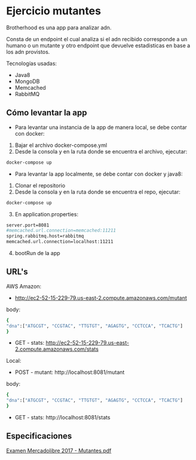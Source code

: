 # Ejercicio mutantes

Brotherhood es una app para analizar adn. 

Consta de un endpoint el cual analiza si el adn recibido corresponde a un humano o un mutante y otro endpoint que devuelve estadisticas en base a los adn provistos.

Tecnologías usadas:
* Java8
* MongoDB
* Memcached
* RabbitMQ

## Cómo levantar la app

* Para levantar una instancia de la app de manera local, se debe contar con docker:
1. Bajar el archivo docker-compose.yml
2. Desde la consola y en la ruta donde se encuentra el archivo, ejecutar:
```bash
docker-compose up
```
* Para levantar la app localmente, se debe contar con docker y java8:
1. Clonar el repositorio
2. Desde la consola y en la ruta donde se encuentra el repo, ejecutar:
```bash
docker-compose up
```
3. En application.properties:
```bash
server.port=8081
#memcached.url.connection=memcached:11211
spring.rabbitmq.host=rabbitmq
memcached.url.connection=localhost:11211
```
4. bootRun de la app

## URL's

AWS Amazon:

- http://ec2-52-15-229-79.us-east-2.compute.amazonaws.com/mutant
 
 body:
 ```bash
{
"dna":["ATGCGT", "CCGTAC", "TTGTGT", "AGAGTG", "CCTCCA", "TCACTG"]
}
```
- GET - stats: http://ec2-52-15-229-79.us-east-2.compute.amazonaws.com/stats


Local:

 - POST - mutant: http://localhost:8081/mutant
 
 body:
 ```bash
{
"dna":["ATGCGT", "CCGTAC", "TTGTGT", "AGAGTG", "CCTCCA", "TCACTG"]
}
```
- GET - stats: http://localhost:8081/stats



## Especificaciones

[Examen Mercadolibre 2017 - Mutantes.pdf](https://github.com/gylopezgiles/brotherhood/blob/master/Examen%20Mercadolibre%202017%20-%20Mutantes.pdf)
